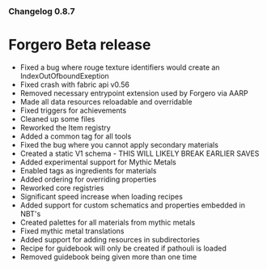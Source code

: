 ### Changelog 0.8.7

# Forgero Beta release

* Fixed a bug where rouge texture identifiers would create an IndexOutOfboundExeption
* Fixed crash with fabric api v0.56
* Removed necessary entrypoint extension used by Forgero via AARP
* Made all data resources reloadable and overridable
* Fixed triggers for achievements
* Cleaned up some files
* Reworked the Item registry
* Added a common tag for all tools
* Fixed the bug where you cannot apply secondary materials
* Created a static V1 schema - THIS WILL LIKELY BREAK EARLIER SAVES
* Added experimental support for Mythic Metals
* Enabled tags as ingredients for materials
* Added ordering for overriding properties
* Reworked core registries
* Significant speed increase when loading recipes
* Added support for custom schematics and properties embedded in NBT's
* Created palettes for all materials from mythic metals
* Fixed mythic metal translations
* Added support for adding resources in subdirectories
* Recipe for guidebook will only be created if pathouli is loaded
* Removed guidebook being given more than one time